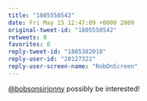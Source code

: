 ```yaml
---
title: "1805550542"
date: Fri May 15 12:47:09 +0000 2009
original-tweet-id: "1805550542"
retweets: 0
favorites: 0
reply-tweet-id: "1805382018"
reply-user-id: "20127322"
reply-user-screen-name: "RobOnScreen"
---
```

<a href="https://twitter.com/bobsonsirjonny">@bobsonsirjonny</a> possibly be interested!
